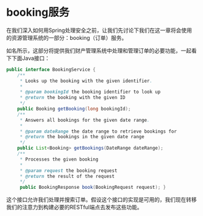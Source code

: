 # booking服务

在我们深入如何用Spring处理安全之前，让我们先讨论下我们在这一章将会使用的资源管理系统的一部分：booking（订单）服务。

如名所示，这部分将提供我们财产管理系统中处理和管理订单的必要功能，一起看下下面Java接口：

```java
public interface BookingService {  
	/**  
	 * Looks up the booking with the given identifier.  
	 *  
	 * @param bookingId the booking identifier to look up  
	 * @return the booking with the given ID  
	 */  
	public Booking getBooking(long bookingId);
	/**  
	 * Answers all bookings for the given date range.  
	 *  
	 * @param dateRange the date range to retrieve bookings for  
	 * @return the bookings in the given date range  
	 */  
	public List<Booking> getBookings(DateRange dateRange);
	/**  
	 * Processes the given booking  
	 *  
	 * @param request the booking request  
	 * @return the result of the request  
	 */  
	 public BookingResponse book(BookingRequest request); } 
```

这个接口允许我们处理并搜索订单。假设这个接口的实现是可用的，我们现在转移我们的注意力到构建必要的RESTful端点去发布这些功能。